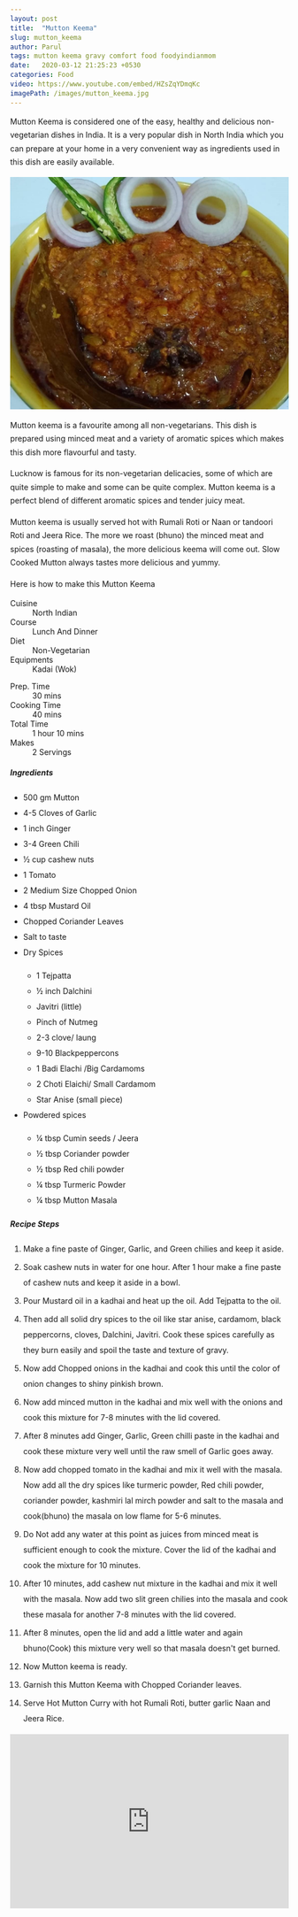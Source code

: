 ```yaml
---
layout: post
title:  "Mutton Keema"
slug: mutton_keema
author: Parul
tags: mutton keema gravy comfort food foodyindianmom
date:   2020-03-12 21:25:23 +0530
categories: Food
video: https://www.youtube.com/embed/HZsZqYDmqKc
imagePath: /images/mutton_keema.jpg
---
```

<p class="text-justify" style="line-height: 175%;">
Mutton Keema is considered one of the easy, healthy and delicious non-vegetarian dishes in India. It is a very popular dish in North India which you can prepare at your home in a very convenient way as ingredients used in this dish are easily available.
</p>

<div class="row">
    <div class="col-md-12"><img src="../images/mutton_keema.jpg" alt="" class="rounded img-fluid mb-2"></div>
</div>

<p class="text-justify" style="line-height: 175%;">
Mutton keema is a favourite among all non-vegetarians. This dish is prepared using minced meat and a variety of aromatic spices  which makes this dish more flavourful and tasty.
</p>

<p class="text-justify" style="line-height: 175%;">
Lucknow is famous for its non-vegetarian delicacies, some of which are quite simple to make and some can be quite complex. Mutton keema is a perfect blend of different aromatic spices and tender juicy meat.
</p>

<p class="text-justify" style="line-height: 175%;">
Mutton keema is usually served hot with Rumali Roti or Naan or tandoori Roti and Jeera Rice. The more we roast (bhuno) the minced meat and spices (roasting of masala), the more delicious keema will come out. Slow Cooked Mutton always tastes more delicious and yummy.
</p>

<p class="text-justify" style="line-height: 175%;">
Here is how to make this Mutton Keema
</p>

<div class="row">
    <div class="col-md-6">
        <dl class="row">
            <dt class="col-sm-4">Cuisine</dt><dd class="col-sm-7">North Indian</dd>
            <dt class="col-sm-4">Course</dt><dd class="col-sm-7">Lunch And Dinner</dd>
            <dt class="col-sm-4">Diet</dt><dd class="col-sm-7">Non-Vegetarian</dd>
            <dt class="col-sm-4">Equipments</dt><dd class="col-sm-7">Kadai (Wok)</dd>
        </dl>
    </div>
    <div class="col-md-6">
        <dl class="row">
            <dt class="col-sm-5">Prep. Time</dt><dd class="col-sm-7">30 mins</dd>
            <dt class="col-sm-5">Cooking Time</dt><dd class="col-sm-7">40 mins</dd>
            <dt class="col-sm-5">Total Time</dt><dd class="col-sm-7">1 hour 10 mins</dd>
            <dt class="col-sm-5">Makes</dt><dd class="col-sm-7">2 Servings</dd>
        </dl>
    </div>
</div>

<div class="recipe-section-divider"></div>
<div class="row" id="ingredients">
    <div class="col-md-12"><h5 class="font-weight-bold">Ingredients</h5></div>
</div>
<div class="row">
    <div class="col-md-12">
        <ul class="post-list" style="line-height: 200%">
            <li>500 gm Mutton</li>
            <li>4-5 Cloves of Garlic</li>
            <li>1 inch Ginger</li>
            <li>3-4 Green Chili</li>
            <li>½ cup cashew nuts</li>
            <li>1 Tomato</li>
            <li>2 Medium Size Chopped Onion</li>
            <li>4 tbsp Mustard Oil</li>
            <li>Chopped Coriander Leaves</li>
            <li>Salt to taste</li>
            <li>Dry Spices</li>
            <ul>
                <li>1 Tejpatta</li>
                <li>½ inch Dalchini</li>
                <li>Javitri (little)</li>
                <li>Pinch of Nutmeg</li>
                <li>2-3 clove/ laung</li>
                <li>9-10 Blackpeppercons</li>
                <li>1 Badi Elachi /Big Cardamoms</li>
                <li>2 Choti Elaichi/ Small Cardamom</li>
                <li>Star Anise (small piece)</li>
            </ul>
            <li>Powdered spices</li>
            <ul>
                <li>¼ tbsp Cumin seeds / Jeera</li>
                <li>½ tbsp Coriander powder</li>
                <li>½ tbsp Red chili powder</li>
                <li>¼ tbsp Turmeric Powder</li>
                <li>¼ tbsp Mutton Masala</li>
            </ul>
        </ul>
    </div>
</div>

<div class="recipe-section-divider"></div>
<div class="row" id="recipe">
    <div class="col-md-12"><h5 class="font-weight-bold">Recipe Steps</h5></div>
</div>
<div class="row">
    <div class="col-md-12">
        <ol class="post-list text-justify" style="line-height: 200%">
            <li style="margin-bottom:5px;">Make a fine paste of Ginger, Garlic, and Green chilies and keep it aside.</li>
            <li style="margin-bottom:5px;">Soak cashew nuts in water for one hour. After 1 hour make a fine paste of cashew nuts and keep it aside in a bowl.</li>
            <li style="margin-bottom:5px;">Pour Mustard oil in a kadhai and heat up the oil. Add Tejpatta to the oil.</li>
            <li style="margin-bottom:5px;">Then add all solid dry spices to the oil like star anise, cardamom, black peppercorns, cloves, Dalchini,  Javitri. Cook these spices carefully as they burn easily and spoil the taste and texture of gravy.</li>
            <li style="margin-bottom:5px;">Now add Chopped onions in the kadhai and cook this until the color of onion changes to shiny pinkish brown.</li>
            <li style="margin-bottom:5px;">Now add minced mutton in the kadhai and mix well with the onions and cook this mixture for 7-8 minutes with the lid covered.</li>
            <li style="margin-bottom:5px;">After 8 minutes add Ginger, Garlic, Green chilli paste in the kadhai and cook these mixture very well until the raw smell of Garlic goes away.</li>
            <li style="margin-bottom:5px;">Now add chopped tomato in the kadhai and mix it well with the masala. Now add all the dry spices like turmeric powder, Red chili powder, coriander powder, kashmiri lal mirch powder and salt to the masala and cook(bhuno) the masala on low flame for 5-6 minutes.</li>
            <li style="margin-bottom:5px;">Do Not add any water at this point as juices from minced meat is sufficient enough to cook the mixture. Cover the lid of the kadhai and cook the mixture for 10 minutes.</li>
            <li style="margin-bottom:5px;">After 10 minutes, add cashew nut mixture in the kadhai and mix it well with the masala. Now add two slit green chilies into the masala and cook these masala for another 7-8 minutes with the lid covered.</li>
            <li style="margin-bottom:5px;">After 8 minutes, open the lid and add a little water and again bhuno(Cook) this  mixture very well so that masala doesn't get burned.</li>
            <li style="margin-bottom:5px;">Now Mutton keema is ready.</li>
            <li style="margin-bottom:5px;">Garnish this Mutton Keema with Chopped Coriander leaves.</li>
            <li style="margin-bottom:5px;">Serve Hot Mutton Curry with hot Rumali Roti, butter garlic Naan and Jeera Rice.</li>
        </ol>
    </div>
</div>
<div class="row" id="video">
    <div class="col-md-12">
        <div class="embed-responsive embed-responsive-16by9">
            <iframe width="100%" height="315" src="https://www.youtube.com/embed/HZsZqYDmqKc" frameborder="0" allow="accelerometer; autoplay; encrypted-media; gyroscope; picture-in-picture" allowfullscreen></iframe>
        </div>
    </div>
</div>
<br>
